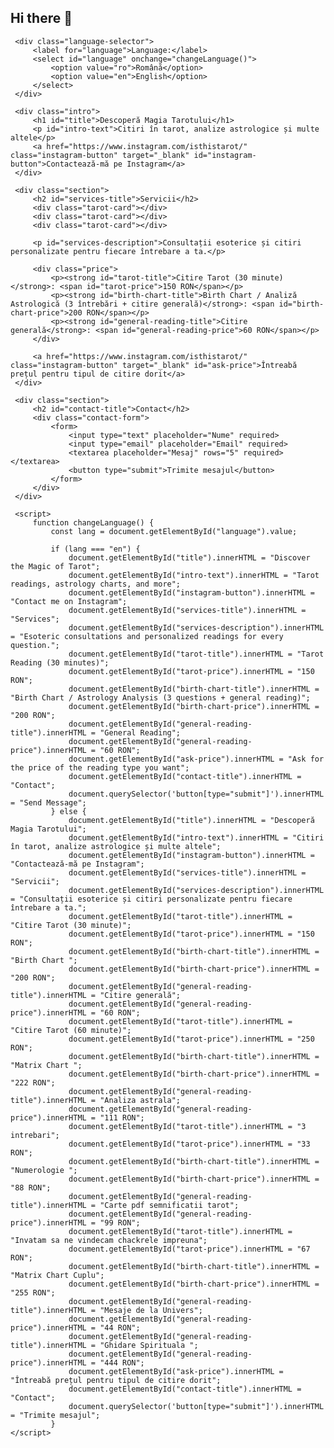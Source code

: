 ## Hi there 👋

<!--
**Isthistarot/Isthistarot** is a ✨ _special_ ✨ repository because its `README.md` (this file) appears on your GitHub profile.

Here are some ideas to get you started:

- 👯 I’m looking to collaborate on witchcraft class that i will do soon
- 💬 Ask me about tarot/spirituality/witchcraft
- 📫 How to reach me: @isthistarot
- 😄 Pronouns: she
<!DOCTYPE html>
<html lang="ro">
 <head>
     <meta charset="UTF-8">
     <meta name="viewport" content="width=device-width, initial-scale=1.0">
     <title>Tarot și Servicii Esoterice</title>
     <style>
         body {
             font-family: 'Arial', sans-serif;
             background-color: #1a1a1a;
             color: white;
             margin: 0;
             padding: 0;
             text-align: center;
         }
 
         h1, h2 {
             font-family: 'Cursive', sans-serif;
             color: #FFD700;
             text-shadow: 1px 1px 5px rgba(255, 255, 255, 0.2);
         }
 
         .section {
             padding: 50px;
             border-bottom: 1px solid #444;
         }
 
         .tarot-card {
             width: 200px;
             height: 300px;
             background-color: #333;
             margin: 20px;
             border-radius: 15px;
             display: inline-block;
             box-shadow: 0 0 15px rgba(255, 255, 255, 0.3);
             transition: transform 0.3s;
         }
 
         .tarot-card:hover {
             transform: translateY(-10px);
         }
 
         .intro {
             background-image: url('tarot-background.jpg');
             background-size: cover;
             background-position: center;
             padding: 100px 20px;
         }
 
         .intro h1 {
             font-size: 50px;
             color: #FFD700;
         }
 
         .intro p {
             font-size: 20px;
             color: #fff;
         }
 
         .contact-form {
             background-color: rgba(0, 0, 0, 0.7);
             padding: 20px;
             border-radius: 8px;
             max-width: 500px;
             margin: 0 auto;
         }
 
         .contact-form input, .contact-form textarea {
             width: 100%;
             padding: 10px;
             margin: 10px 0;
             border: 1px solid #444;
             border-radius: 5px;
             background-color: #222;
             color: white;
         }
 
         .contact-form button {
             background-color: #FFD700;
             color: black;
             padding: 10px 20px;
             border: none;
             border-radius: 5px;
             cursor: pointer;
         }
 
         .contact-form button:hover {
             background-color: #e5c100;
         }
 
         .instagram-button {
             background-color: #E1306C;
             padding: 15px 30px;
             color: white;
             border: none;
             border-radius: 30px;
             font-size: 18px;
             text-decoration: none;
             display: inline-block;
             margin-top: 20px;
         }
 
         .instagram-button:hover {
             background-color: #bc135c;
         }
 
         .price {
             font-size: 20px;
             margin: 20px 0;
             color: #FFD700;
         }
 
         .price span {
             color: #fff;
         }
 
         /* Language selector */
         .language-selector {
             position: fixed;
             top: 10px;
             right: 20px;
             background-color: #333;
             padding: 10px;
             border-radius: 5px;
             z-index: 1000;
         }
 
         .language-selector select {
             background-color: #444;
             color: white;
             border: 1px solid #555;
             padding: 5px;
             border-radius: 5px;
         }
     </style>
 </head>
 <body>
 
     <!-- Language selector -->
     <div class="language-selector">
         <label for="language">Language:</label>
         <select id="language" onchange="changeLanguage()">
             <option value="ro">Română</option>
             <option value="en">English</option>
         </select>
     </div>
 
     <div class="intro">
         <h1 id="title">Descoperă Magia Tarotului</h1>
         <p id="intro-text">Citiri în tarot, analize astrologice și multe altele</p>
         <a href="https://www.instagram.com/isthistarot/" class="instagram-button" target="_blank" id="instagram-button">Contactează-mă pe Instagram</a>
     </div>
 
     <div class="section">
         <h2 id="services-title">Servicii</h2>
         <div class="tarot-card"></div>
         <div class="tarot-card"></div>
         <div class="tarot-card"></div>
         
         <p id="services-description">Consultații esoterice și citiri personalizate pentru fiecare întrebare a ta.</p>
         
         <div class="price">
             <p><strong id="tarot-title">Citire Tarot (30 minute)</strong>: <span id="tarot-price">150 RON</span></p>
             <p><strong id="birth-chart-title">Birth Chart / Analiză Astrologică (3 întrebări + citire generală)</strong>: <span id="birth-chart-price">200 RON</span></p>
             <p><strong id="general-reading-title">Citire generală</strong>: <span id="general-reading-price">60 RON</span></p>
         </div>
         
         <a href="https://www.instagram.com/isthistarot/" class="instagram-button" target="_blank" id="ask-price">Întreabă prețul pentru tipul de citire dorit</a>
     </div>
 
     <div class="section">
         <h2 id="contact-title">Contact</h2>
         <div class="contact-form">
             <form>
                 <input type="text" placeholder="Nume" required>
                 <input type="email" placeholder="Email" required>
                 <textarea placeholder="Mesaj" rows="5" required></textarea>
                 <button type="submit">Trimite mesajul</button>
             </form>
         </div>
     </div>
 
     <script>
         function changeLanguage() {
             const lang = document.getElementById("language").value;
 
             if (lang === "en") {
                 document.getElementById("title").innerHTML = "Discover the Magic of Tarot";
                 document.getElementById("intro-text").innerHTML = "Tarot readings, astrology charts, and more";
                 document.getElementById("instagram-button").innerHTML = "Contact me on Instagram";
                 document.getElementById("services-title").innerHTML = "Services";
                 document.getElementById("services-description").innerHTML = "Esoteric consultations and personalized readings for every question.";
                 document.getElementById("tarot-title").innerHTML = "Tarot Reading (30 minutes)";
                 document.getElementById("tarot-price").innerHTML = "150 RON";
                 document.getElementById("birth-chart-title").innerHTML = "Birth Chart / Astrology Analysis (3 questions + general reading)";
                 document.getElementById("birth-chart-price").innerHTML = "200 RON";
                 document.getElementById("general-reading-title").innerHTML = "General Reading";
                 document.getElementById("general-reading-price").innerHTML = "60 RON";
                 document.getElementById("ask-price").innerHTML = "Ask for the price of the reading type you want";
                 document.getElementById("contact-title").innerHTML = "Contact";
                 document.querySelector('button[type="submit"]').innerHTML = "Send Message";
             } else {
                 document.getElementById("title").innerHTML = "Descoperă Magia Tarotului";
                 document.getElementById("intro-text").innerHTML = "Citiri în tarot, analize astrologice și multe altele";
                 document.getElementById("instagram-button").innerHTML = "Contactează-mă pe Instagram";
                 document.getElementById("services-title").innerHTML = "Servicii";
                 document.getElementById("services-description").innerHTML = "Consultații esoterice și citiri personalizate pentru fiecare întrebare a ta.";
                 document.getElementById("tarot-title").innerHTML = "Citire Tarot (30 minute)";
                 document.getElementById("tarot-price").innerHTML = "150 RON";
                 document.getElementById("birth-chart-title").innerHTML = "Birth Chart ";
                 document.getElementById("birth-chart-price").innerHTML = "200 RON";
                 document.getElementById("general-reading-title").innerHTML = "Citire generală";
                 document.getElementById("general-reading-price").innerHTML = "60 RON";
                 document.getElementById("tarot-title").innerHTML = "Citire Tarot (60 minute)";
                 document.getElementById("tarot-price").innerHTML = "250 RON";
                 document.getElementById("birth-chart-title").innerHTML = "Matrix Chart ";
                 document.getElementById("birth-chart-price").innerHTML = "222 RON";
                 document.getElementById("general-reading-title").innerHTML = "Analiza astrala";
                 document.getElementById("general-reading-price").innerHTML = "111 RON";
                 document.getElementById("tarot-title").innerHTML = "3 intrebari";
                 document.getElementById("tarot-price").innerHTML = "33 RON";
                 document.getElementById("birth-chart-title").innerHTML = "Numerologie ";
                 document.getElementById("birth-chart-price").innerHTML = "88 RON";
                 document.getElementById("general-reading-title").innerHTML = "Carte pdf semnificatii tarot";
                 document.getElementById("general-reading-price").innerHTML = "99 RON";
                 document.getElementById("tarot-title").innerHTML = "Invatam sa ne vindecam chackrele impreuna";
                 document.getElementById("tarot-price").innerHTML = "67 RON";
                 document.getElementById("birth-chart-title").innerHTML = "Matrix Chart Cuplu";
                 document.getElementById("birth-chart-price").innerHTML = "255 RON";
                 document.getElementById("general-reading-title").innerHTML = "Mesaje de la Univers";
                 document.getElementById("general-reading-price").innerHTML = "44 RON";
                 document.getElementById("general-reading-title").innerHTML = "Ghidare Spirituala ";
                 document.getElementById("general-reading-price").innerHTML = "444 RON";
                 document.getElementById("ask-price").innerHTML = "Întreabă prețul pentru tipul de citire dorit";
                 document.getElementById("contact-title").innerHTML = "Contact";
                 document.querySelector('button[type="submit"]').innerHTML = "Trimite mesajul";
             }
    </script>

</body>
</html>
